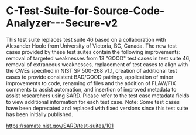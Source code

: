 # C-Test-Suite-for-Source-Code-Analyzer---Secure-v2

This test suite replaces test suite 46 based on a collaboration with Alexander Hoole from University of Victoria, BC, Canada. The new test cases provided by these test suites contain the following improvements: removal of targeted weaknesses from 13 "GOOD" test cases in test suite 46, removal of extraneous weaknesses, replacement of test cases to align with the CWEs specified in NIST SP 500-268 v1.1, creation of additional test cases to provide consistent BAD/GOOD pairings, application of minor improvements to code, renaming of files and the addition of FLAW/FIX comments to assist automation, and insertion of improved metadata to assist researchers using SARD. Please refer to the test case metadata fields to view additional information for each test case. Note: Some test cases have been deprecated and replaced with fixed versions since this test suite has been initially published.

https://samate.nist.gov/SARD/test-suites/101
